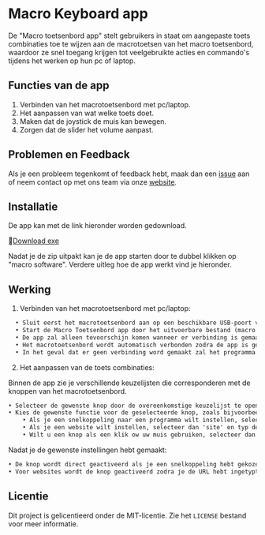 
# Macro Keyboard app

De "Macro toetsenbord app" stelt gebruikers in staat om aangepaste toets combinaties toe te wijzen aan de macrotoetsen van het macro toetsenbord, waardoor ze snel toegang krijgen tot veelgebruikte acties en commando's tijdens het werken op hun pc of laptop.


## Functies van de app
1. Verbinden van het macrotoetsenbord met pc/laptop.
2. Het aanpassen van wat welke toets doet.
3. Maken dat de joystick de muis kan bewegen.
4. Zorgen dat de slider het volume aanpast.
## Problemen en Feedback

Als je een probleem tegenkomt of feedback hebt, maak dan een [issue](https://github.com/VIVES-ELICT-PROJECTS-23-24/P3Macrotoetsenbord/issues) aan of neem contact op met ons team via onze [website](https://macro-toetsenbord-b7e70.web.app/).
## Installatie

De app kan met de link hieronder worden gedownload.

🔗[Download exe](https://github.com/VIVES-ELICT-PROJECTS-23-24/P3Macrotoetsenbord/raw/master/Macro%20Keyboard%20software.zip)

Nadat je de zip uitpakt kan je de app starten door te dubbel klikken op "macro software".
Verdere uitleg hoe de app werkt vind je hieronder.
## Werking

1. Verbinden van het macrotoetsenbord met pc/laptop:

```1
  • Sluit eerst het macrotoetsenbord aan op een beschikbare USB-poort van je pc op laptop.
  • Start de Macro Toetsenbord app door het uitvoerbare bestand (macro software) te openen. 
  • De app zal alleen tevoorschijn komen wanneer er verbinding is gemaakt. 
  • Het macrotoetsenbord wordt automatisch verbonden zodra de app is gestart.
  • In het geval dat er geen verbinding word gemaakt zal het programma zichzelf sluiten na tien seconden.
```

2. Het aanpassen van de toets combinaties:

Binnen de app zie je verschillende keuzelijsten die corresponderen met de knoppen van het macrotoetsenbord.
```2
• Selecteer de gewenste knop door de overeenkomstige keuzelijst te openen.
• Kies de gewenste functie voor de geselecteerde knop, zoals bijvoorbeeld 'word' of 'site'.
    • Als je een snelkoppeling naar een programma wilt instellen, selecteer dan het juiste programma.
    • Als je een website wilt instellen, selecteer dan 'site' en typ de URL van de gewenste website in het tekstveld.
    • Wilt u een knop als een klik ow uw muis gebruiken, selecteer dan "links klik" of "rechts klik".
```
Nadat je de gewenste instellingen hebt gemaakt:
```3
• De knop wordt direct geactiveerd als je een snelkoppeling hebt gekozen.
• Voor websites wordt de knop geactiveerd zodra je de URL hebt ingetypt. Je kunt nu de knop gebruiken om direct naar die website te navigeren.
```
## Licentie

Dit project is gelicentieerd onder de MIT-licentie. Zie het `LICENSE` bestand voor meer informatie.

